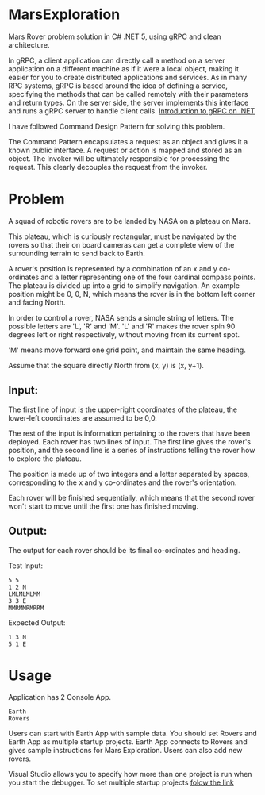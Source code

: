 # MarsExploration

Mars Rover problem solution in C# .NET 5, using gRPC and clean architecture.

In gRPC, a client application can directly call a method on a server application on a different machine as if it were a local object, making it easier for you to create distributed applications and services. As in many RPC systems, gRPC is based around the idea of defining a service, specifying the methods that can be called remotely with their parameters and return types. On the server side, the server implements this interface and runs a gRPC server to handle client calls.
[Introduction to gRPC on .NET](https://docs.microsoft.com/en-us/aspnet/core/grpc/?view=aspnetcore-5.0)


I have followed Command Design Pattern for solving this problem.

The Command Pattern encapsulates a request as an object and gives it a known public interface. A request or action is mapped and stored as an object. The Invoker will be ultimately responsible for processing the request. This clearly decouples the request from the invoker.

# Problem

A squad of robotic rovers are to be landed by NASA on a plateau on Mars.

This plateau, which is curiously rectangular, must be navigated by the rovers so that their on board cameras can get a complete view of the surrounding terrain to send back to Earth.

A rover's position is represented by a combination of an x and y co-ordinates and a letter representing one of the four cardinal compass points. The plateau is divided up into a grid to simplify navigation. An example position might be 0, 0, N, which means the rover is in the bottom left corner and facing North.

In order to control a rover, NASA sends a simple string of letters. The possible letters are 'L', 'R' and 'M'. 'L' and 'R' makes the rover spin 90 degrees left or right respectively, without moving from its current spot.

'M' means move forward one grid point, and maintain the same heading.

Assume that the square directly North from (x, y) is (x, y+1).

## Input:

The first line of input is the upper-right coordinates of the plateau, the lower-left coordinates are assumed to be 0,0.

The rest of the input is information pertaining to the rovers that have been deployed. Each rover has two lines of input. The first line gives the rover's position, and the second line is a series of instructions telling the rover how to explore the plateau.

The position is made up of two integers and a letter separated by spaces, corresponding to the x and y co-ordinates and the rover's orientation.

Each rover will be finished sequentially, which means that the second rover won't start to move until the first one has finished moving.

## Output:

The output for each rover should be its final co-ordinates and heading.

Test Input:

```
5 5
1 2 N
LMLMLMLMM
3 3 E
MMRMMRMRRM
````

Expected Output:

```
1 3 N
5 1 E
```

# Usage

Application has 2 Console App. 
```
Earth
Rovers
```

Users can start with Earth App with sample data. You should set Rovers and Earth App as multiple startup projects.
Earth App connects to Rovers and gives sample instructions for Mars Exploration. Users can also add new rovers. 

Visual Studio allows you to specify how more than one project is run when you start the debugger. To set multiple startup projects [folow the link](https://docs.microsoft.com/en-us/visualstudio/ide/how-to-set-multiple-startup-projects?view=vs-2019)
